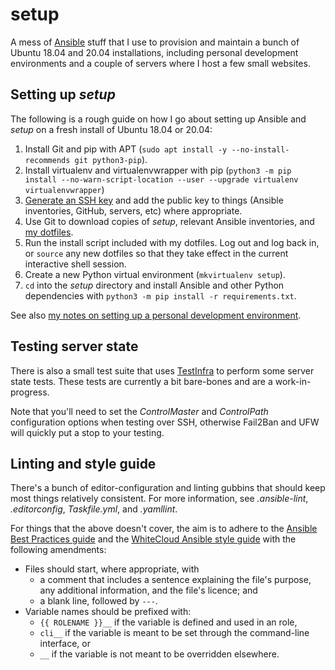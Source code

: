 setup
=====

A mess of [Ansible][1] stuff that I use to provision and maintain a
bunch of Ubuntu 18.04 and 20.04 installations, including personal
development environments and a couple of servers where I host a few
small websites.

[1]: <https://docs.ansible.com/ansible/latest/index.html>


## Setting up _setup_

The following is a rough guide on how I go about setting up Ansible and
_setup_ on a fresh install of Ubuntu 18.04 or 20.04:

  1) Install Git and pip with APT (`sudo apt install -y
     --no-install-recommends git python3-pip`).
  2) Install virtualenv and virtualenvwrapper with pip (`python3 -m pip
     install --no-warn-script-location --user --upgrade virtualenv
     virtualenvwrapper`)
  3) [Generate an SSH key][2] and add the public key to things (Ansible
     inventories, GitHub, servers, etc) where appropriate.
  4) Use Git to download copies of _setup_, relevant Ansible
     inventories, and [my dotfiles][3].
  5) Run the install script included with my dotfiles. Log out and log
     back in, or `source` any new dotfiles so that they take effect in
     the current interactive shell session.
  6) Create a new Python virtual environment (`mkvirtualenv setup`).
  7) `cd` into the _setup_ directory and install Ansible and other
     Python dependencies with `python3 -m pip install -r
     requirements.txt`.

See also [my notes on setting up a personal development environment][4].

[2]: <https://docs.github.com/en/github/authenticating-to-github/generating-a-new-ssh-key-and-adding-it-to-the-ssh-agent#generating-a-new-ssh-key>
[3]: <https://www.robotinaponcho.net/git/#toolbox>
[4]: <https://www.robotinaponcho.net/notes/development-environment>


## Testing server state

There is also a small test suite that uses [TestInfra][5] to perform
some server state tests. These tests are currently a bit bare-bones and
are a work-in-progress.

Note that you'll need to set the _ControlMaster_ and _ControlPath_
configuration options when testing over SSH, otherwise Fail2Ban and UFW
will quickly put a stop to your testing.

[5]: <https://testinfra.readthedocs.io/en/latest/>


## Linting and style guide

There's a bunch of editor-configuration and linting gubbins that should
keep most things relatively consistent. For more information, see
_.ansible-lint_, _.editorconfig_, _Taskfile.yml_, and _.yamllint_.

For things that the above doesn't cover, the aim is to adhere to the
[Ansible Best Practices guide][6] and the [WhiteCloud Ansible
style guide][7] with the following amendments:

  - Files should start, where appropriate, with
    - a comment that includes a sentence explaining the file's purpose,
      any additional information, and the file's licence; and
    - a blank line, followed by `---`.
  - Variable names should be prefixed with:
    - `{{ ROLENAME }}__` if the variable is defined and used in an role,
    - `cli__` if the variable is meant to be set through the
      command-line interface, or
    - `__` if the variable is not meant to be overridden elsewhere.

[6]: <https://docs.ansible.com/ansible/latest/user_guide/playbooks_best_practices.html>
[7]: <https://github.com/whitecloud/ansible-styleguide>
